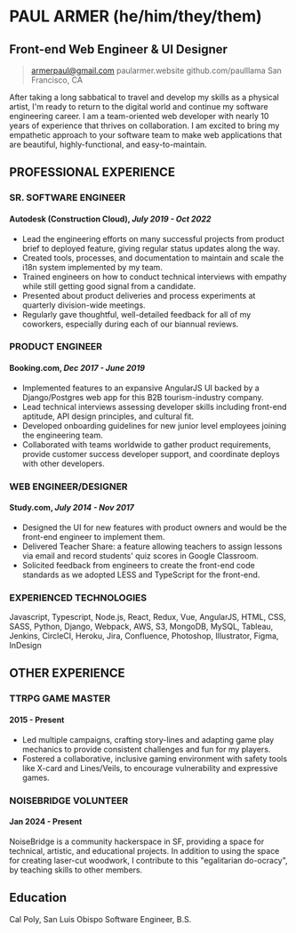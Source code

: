 # PAUL ARMER (he/him/they/them)
## Front-end Web Engineer & UI Designer
> armerpaul@gmail.com
> paularmer.website
> github.com/paulllama
> San Francisco, CA

After taking a long sabbatical to travel and develop my skills as a physical artist, I'm ready to return to the digital world and continue my software engineering career. I am a team-oriented web developer with nearly 10 years of experience that thrives on collaboration. I am excited to bring my empathetic approach to your software team to make web applications that are beautiful, highly-functional, and easy-to-maintain.

## PROFESSIONAL EXPERIENCE
### SR. SOFTWARE ENGINEER
#### Autodesk (Construction Cloud), *July 2019 - Oct 2022*
- Lead the engineering efforts on many successful projects from product brief to deployed feature, giving regular status updates along the way.
- Created tools, processes, and documentation to maintain and scale the i18n system implemented by my team.
- Trained engineers on how to conduct technical interviews with empathy while still getting good signal from a candidate. 
- Presented about product deliveries and process experiments at quarterly division-wide meetings.  
- Regularly gave thoughtful, well-detailed feedback for all of my coworkers, especially during each of our biannual reviews. 

### PRODUCT ENGINEER 
#### Booking.com, *Dec 2017 - June 2019*
- Implemented features to an expansive AngularJS UI backed by a Django/Postgres web app for this B2B tourism-industry company.
- Lead technical interviews assessing developer skills including front-end aptitude, API design principles, and cultural fit.
- Developed onboarding guidelines for new junior level employees joining the engineering team.
- Collaborated with teams worldwide to gather product requirements, provide  customer success developer support, and coordinate deploys with other developers.

### WEB ENGINEER/DESIGNER
#### Study.com, *July 2014 - Nov 2017*
- Designed the UI for new features with product owners and would be the front-end engineer to implement them.
- Delivered Teacher Share: a feature allowing teachers to assign lessons via email and record students' quiz scores in Google Classroom.
- Solicited feedback from engineers to create the front-end code standards as we adopted LESS and TypeScript for the front-end.

### EXPERIENCED TECHNOLOGIES
Javascript, Typescript, Node.js, React, Redux, Vue, AngularJS, HTML, CSS, SASS, Python, Django, Webpack, AWS, S3, MongoDB, MySQL, Tableau, Jenkins, CircleCI, Heroku, Jira, Confluence, Photoshop, Illustrator, Figma, InDesign

## OTHER EXPERIENCE
### TTRPG GAME MASTER
#### 2015 - Present
- Led multiple campaigns, crafting story-lines and adapting game play mechanics to provide consistent challenges and fun for my players.
- Fostered a collaborative, inclusive gaming environment with safety tools like X-card and Lines/Veils, to encourage vulnerability and expressive games.

### NOISEBRIDGE VOLUNTEER
#### Jan 2024 - Present
NoiseBridge is a community hackerspace in SF, providing a space for technical, artistic, and educational projects. In addition to using the space for creating laser-cut woodwork, I contribute to this "egalitarian do-ocracy", by teaching skills to other members.
## Education
Cal Poly, San Luis Obispo
Software Engineer, B.S.
